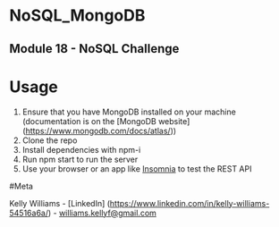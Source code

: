 # NoSQL_MongoDB
## Module 18 - NoSQL Challenge

# Usage

1. Ensure that you have MongoDB installed on your machine (documentation is on the [MongoDB website] (https://www.mongodb.com/docs/atlas/))
2. Clone the repo
3. Install dependencies with npm-i
4. Run npm start to run the server
5. Use your browser or an app like [Insomnia](http://insomnia.com) to test the REST API

#Meta

Kelly Williams - [LinkedIn] (https://www.linkedin.com/in/kelly-williams-54516a6a/) - williams.kellyf@gmail.com
